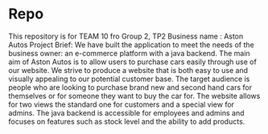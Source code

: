 # Repo
This repository is for TEAM 10 fro Group 2, TP2 
Business name : Aston Autos
Project Brief:
We have built the application to meet the needs of the business owner: an e-commerce platform with a java backend.
The main aim of Aston Autos is to allow users to purchase cars easily through use of our website. We strive to produce a website that is both easy to use and visually appealing to our potential customer base. The target audience is people who are looking to purchase brand new and second hand cars for themselves or for someone they want to buy the car for. The website allows for two views the standard one for customers and a special view for admins. The java backend is accessible for employees and admins and focuses on features such as stock level and the ability to add products.
